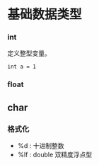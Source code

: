 # 基础数据类型


### int
定义整型变量。
```
int a = 1
```


### float



## char




### 格式化
* %d : 十进制整数
* %lf : double 双精度浮点型








